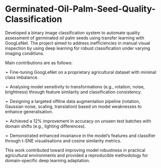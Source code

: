 # Germinated-Oil-Palm-Seed-Quality-Classification

Developed a binary image classification system to automate quality assessment of germinated oil palm seeds using transfer learning with GoogLeNet. The project aimed to address inefficiencies in manual visual inspection by using deep learning for robust classification under varying imaging conditions.

Main contributions are as follows:

➢ Fine-tuning GoogLeNet on a proprietary agricultural dataset with minimal class imbalance.

➢ Analysing model sensitivity to transformations (e.g., rotation, noise, brightness) through feature similarity and classification consistency.

➢ Designing a targeted offline data augmentation pipeline (rotation, Gaussian noise, scaling, translation) based on model weaknesses to enhance generalisation.

➢ Achieved a 12% improvement in accuracy on unseen test batches with domain shifts (e.g., lighting differences).

➢ Demonstrated enhanced invariance in the model’s features and classifier through t-SNE visualisations and cosine similarity metrics.

This work contributed toward improving model robustness in practical agricultural environments and provided a reproducible methodology for domain-specific deep learning adaptation.
